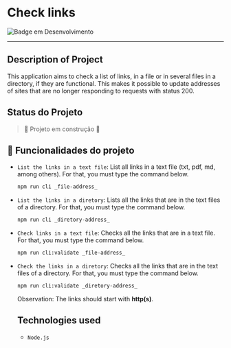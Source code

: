 # Check links
![Badge em Desenvolvimento](http://img.shields.io/static/v1?label=STATUS&message=EM%20DESENVOLVIMENTO&color=GREEN&style=for-the-badge)

<hr>

## Description of Project
This application aims to check a list of links, in a file or in several files in a directory, if they are functional. This makes it possible to update addresses of sites that are no longer responding to requests with status 200.

## Status do Projeto
> :construction: Projeto em construção :construction:

## :hammer: Funcionalidades do projeto
- `List the links in a text file`: List all links in a text file (txt, pdf, md, among others). For that, you must type the command below.
  ```sh
  npm run cli _file-address_
  ```
- `List the links in a diretory`: Lists all the links that are in the text files of a directory. For that, you must type the command below.
  ```sh
  npm run cli _diretory-address_
  ```
- `Check links in a text file`: Checks all the links that are in a text file. For that, you must type the command below.
  ```sh
  npm run cli:validate _file-address_
  ```
- `Check the links in a diretory`: Checks all the links that are in the text files of a directory. For that, you must type the command below.
  ```sh
  npm run cli:validate _diretory-address_
  ```
  
  Observation: The links should start with **http(s)**.
  
  ## Technologies used 
  - `Node.js`
